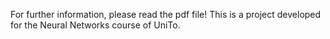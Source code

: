 For further information, please read the pdf file! This is a project developed for the Neural Networks course of UniTo.
